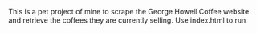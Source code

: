 This is a pet project of mine to scrape the George Howell Coffee website and retrieve the coffees they are currently selling. Use index.html to run.
